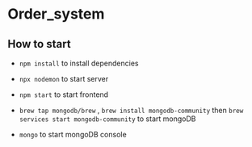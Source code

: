 # Order_system

## How to start

- `npm install` to install dependencies

- `npx nodemon` to start server

- `npm start` to start frontend

- `brew tap mongodb/brew` , `brew install mongodb-community` then `brew services start mongodb-community` to start mongoDB

- `mongo` to start mongoDB console

